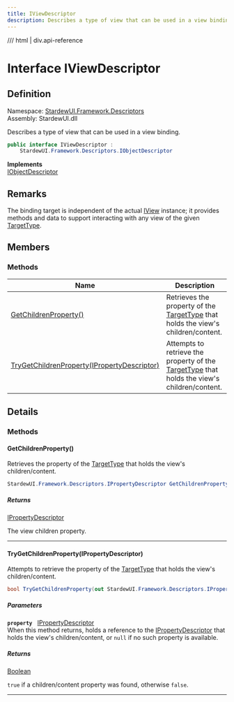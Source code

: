 ```yaml
---
title: IViewDescriptor
description: Describes a type of view that can be used in a view binding.
---
```


<link rel="stylesheet" href="/StardewUI/stylesheets/reference.css" />

/// html | div.api-reference

# Interface IViewDescriptor

## Definition

<div class="api-definition" markdown>

Namespace: [StardewUI.Framework.Descriptors](index.md)  
Assembly: StardewUI.dll  

</div>

Describes a type of view that can be used in a view binding.

```cs
public interface IViewDescriptor : 
    StardewUI.Framework.Descriptors.IObjectDescriptor
```

**Implements**  
[IObjectDescriptor](iobjectdescriptor.md)

## Remarks

The binding target is independent of the actual [IView](../../iview.md) instance; it provides methods and data to support interacting with any view of the given [TargetType](iobjectdescriptor.md#targettype).

## Members

### Methods

 | Name | Description |
| --- | --- |
| [GetChildrenProperty()](#getchildrenproperty) | Retrieves the property of the [TargetType](iobjectdescriptor.md#targettype) that holds the view's children/content. | 
| [TryGetChildrenProperty(IPropertyDescriptor)](#trygetchildrenpropertyipropertydescriptor) | Attempts to retrieve the property of the [TargetType](iobjectdescriptor.md#targettype) that holds the view's children/content. | 

## Details

### Methods

#### GetChildrenProperty()

Retrieves the property of the [TargetType](iobjectdescriptor.md#targettype) that holds the view's children/content.

```cs
StardewUI.Framework.Descriptors.IPropertyDescriptor GetChildrenProperty();
```

##### Returns

[IPropertyDescriptor](ipropertydescriptor.md)

  The view children property.

-----

#### TryGetChildrenProperty(IPropertyDescriptor)

Attempts to retrieve the property of the [TargetType](iobjectdescriptor.md#targettype) that holds the view's children/content.

```cs
bool TryGetChildrenProperty(out StardewUI.Framework.Descriptors.IPropertyDescriptor property);
```

##### Parameters

**`property`** &nbsp; [IPropertyDescriptor](ipropertydescriptor.md)  
When this method returns, holds a reference to the [IPropertyDescriptor](ipropertydescriptor.md) that holds the view's children/content, or `null` if no such property is available.

##### Returns

[Boolean](https://learn.microsoft.com/en-us/dotnet/api/system.boolean)

  `true` if a children/content property was found, otherwise `false`.

-----

